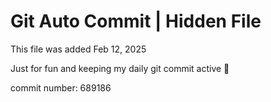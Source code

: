# Git Auto Commit | Hidden File

This file was added Feb 12, 2025

Just for fun and keeping my daily git commit active 🤪

commit number: 689186

